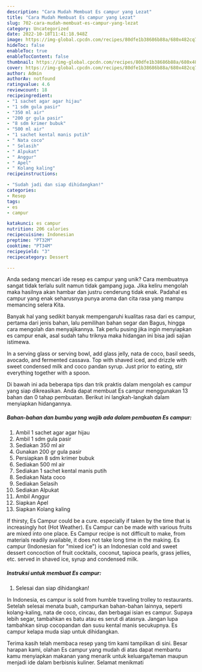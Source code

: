 ```yaml
---
description: "Cara Mudah Membuat Es campur yang Lezat"
title: "Cara Mudah Membuat Es campur yang Lezat"
slug: 702-cara-mudah-membuat-es-campur-yang-lezat
category: Uncategorized
date: 2022-10-18T11:41:18.948Z
image: https://img-global.cpcdn.com/recipes/80dfe1b38686b88a/680x482cq70/es-campur-foto-resep-utama.jpg
hideToc: false
enableToc: true
enableTocContent: false
thumbnail: https://img-global.cpcdn.com/recipes/80dfe1b38686b88a/680x482cq70/es-campur-foto-resep-utama.jpg
cover: https://img-global.cpcdn.com/recipes/80dfe1b38686b88a/680x482cq70/es-campur-foto-resep-utama.jpg
author: Admin
authorAv: notfound
ratingvalue: 4.6
reviewcount: 18
recipeingredient:
- "1 sachet agar agar hijau"
- "1 sdm gula pasir"
- "350 ml air"
- "200 gr gula pasir"
- "8 sdm krimer bubuk"
- "500 ml air"
- "1 sachet kental manis putih"
- " Nata coco"
- " Selasih"
- " Alpukat"
- " Anggur"
- " Apel"
- " Kolang kaling"
recipeinstructions:

- "Sudah jadi dan siap dihidangkan!"
categories:
- Resep
tags:
- es
- campur

katakunci: es campur 
nutrition: 206 calories
recipecuisine: Indonesian
preptime: "PT32M"
cooktime: "PT34M"
recipeyield: "3"
recipecategory: Dessert

---
```





Anda sedang mencari ide resep es campur yang unik? Cara membuatnya sangat tidak terlalu sulit namun tidak gampang juga. Jika keliru mengolah maka hasilnya akan hambar dan justru cenderung tidak enak. Padahal es campur yang enak seharusnya punya aroma dan cita rasa yang mampu memancing selera Kita.





Banyak hal yang sedikit banyak mempengaruhi kualitas rasa dari es campur, pertama dari jenis bahan, lalu pemilihan bahan segar dan Bagus, hingga cara mengolah dan menyajikannya. Tak perlu pusing jika ingin menyiapkan es campur enak,      asal sudah tahu triknya maka hidangan ini bisa jadi sajian istimewa.














In a serving glass or serving bowl, add glass jelly, nata de coco, basil seeds, avocado, and fermented cassava. Top with shaved iced, and drizzle with sweet condensed milk and coco pandan syrup. Just prior to eating, stir everything together with a spoon.






Di bawah ini ada beberapa tips dan trik praktis dalam mengolah es campur yang siap dikreasikan. Anda dapat membuat Es campur menggunakan 13 bahan dan 0 tahap pembuatan. Berikut ini langkah-langkah dalam menyiapkan hidangannya.

<!--inarticleads1-->

##### Bahan-bahan dan bumbu yang wajib ada dalam pembuatan Es campur:

1. Ambil 1 sachet agar agar hijau
1. Ambil 1 sdm gula pasir
1. Sediakan 350 ml air
1. Gunakan 200 gr gula pasir
1. Persiapkan 8 sdm krimer bubuk
1. Sediakan 500 ml air
1. Sediakan 1 sachet kental manis putih
1. Sediakan  Nata coco
1. Sediakan  Selasih
1. Sediakan  Alpukat
1. Ambil  Anggur
1. Siapkan  Apel
1. Siapkan  Kolang kaling


If thirsty, Es Campur could be a cure. especially if taken by the time that is increasingly hot (Hot Weather). Es Campur can be made with various fruits are mixed into one place. Es Campur recipe is not difficult to make, from materials readily available, it does not take long time in the making. Es campur (Indonesian for &#34;mixed ice&#34;) is an Indonesian cold and sweet dessert concoction of fruit cocktails, coconut, tapioca pearls, grass jellies, etc. served in shaved ice, syrup and condensed milk. 

<!--inarticleads2-->

##### Instruksi untuk membuat Es campur:


1. Selesai dan siap dihidangkan!

In Indonesia, es campur is sold from humble traveling trolley to restaurants. Setelah selesai menata buah, campurkan bahan-bahan lainnya, seperti kolang-kaling, nata de coco, cincau, dan berbagai isian es campur. Supaya lebih segar, tambahkan es batu atau es serut di atasnya. Jangan lupa tambahkan sirup cocopandan dan susu kental manis secukupnya. Es campur kelapa muda siap untuk dihidangkan. 

Terima kasih telah membaca resep yang tim kami tampilkan di sini. Besar harapan kami, olahan Es campur yang mudah di atas dapat membantu kamu menyiapkan makanan yang menarik untuk keluarga/teman maupun menjadi ide dalam berbisnis kuliner. Selamat menikmati
